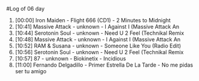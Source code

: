 #Log of 06 day

1. [00:00] Iron Maiden - Flight 666 (CD1) - 2 Minutes to Midnight
1. [10:41] Massive Attack - unknown - I Against I (Massive Attack An
1. [10:44] Serotonin Soul - unknown - Need U 2 Feel (Technikal Remix
1. [10:48] Massive Attack - unknown - I Against I (Massive Attack An
1. [10:52] RAM & Susana - unknown - Someone Like You (Radio Edit)
1. [10:56] Serotonin Soul - unknown - Need U 2 Feel (Technikal Remix
1. [10:57] 87 - unknown - Biokinetix - Incidious
1. [11:00] Fernando Delgadillo - Primer Estrella De La Tarde - No me pidas ser tu amigo
